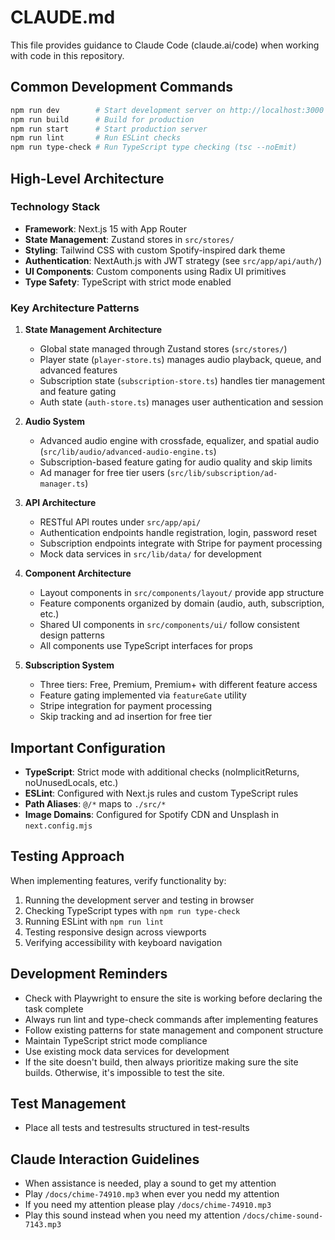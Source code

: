 # CLAUDE.md

This file provides guidance to Claude Code (claude.ai/code) when working with code in this repository.

## Common Development Commands

```bash
npm run dev        # Start development server on http://localhost:3000
npm run build      # Build for production
npm run start      # Start production server
npm run lint       # Run ESLint checks
npm run type-check # Run TypeScript type checking (tsc --noEmit)
```

## High-Level Architecture

### Technology Stack
- **Framework**: Next.js 15 with App Router
- **State Management**: Zustand stores in `src/stores/`
- **Styling**: Tailwind CSS with custom Spotify-inspired dark theme
- **Authentication**: NextAuth.js with JWT strategy (see `src/app/api/auth/`)
- **UI Components**: Custom components using Radix UI primitives
- **Type Safety**: TypeScript with strict mode enabled

### Key Architecture Patterns

1. **State Management Architecture**
   - Global state managed through Zustand stores (`src/stores/`)
   - Player state (`player-store.ts`) manages audio playback, queue, and advanced features
   - Subscription state (`subscription-store.ts`) handles tier management and feature gating
   - Auth state (`auth-store.ts`) manages user authentication and session

2. **Audio System**
   - Advanced audio engine with crossfade, equalizer, and spatial audio (`src/lib/audio/advanced-audio-engine.ts`)
   - Subscription-based feature gating for audio quality and skip limits
   - Ad manager for free tier users (`src/lib/subscription/ad-manager.ts`)

3. **API Architecture**
   - RESTful API routes under `src/app/api/`
   - Authentication endpoints handle registration, login, password reset
   - Subscription endpoints integrate with Stripe for payment processing
   - Mock data services in `src/lib/data/` for development

4. **Component Architecture**
   - Layout components in `src/components/layout/` provide app structure
   - Feature components organized by domain (audio, auth, subscription, etc.)
   - Shared UI components in `src/components/ui/` follow consistent design patterns
   - All components use TypeScript interfaces for props

5. **Subscription System**
   - Three tiers: Free, Premium, Premium+ with different feature access
   - Feature gating implemented via `featureGate` utility
   - Stripe integration for payment processing
   - Skip tracking and ad insertion for free tier

## Important Configuration

- **TypeScript**: Strict mode with additional checks (noImplicitReturns, noUnusedLocals, etc.)
- **ESLint**: Configured with Next.js rules and custom TypeScript rules
- **Path Aliases**: `@/*` maps to `./src/*`
- **Image Domains**: Configured for Spotify CDN and Unsplash in `next.config.mjs`

## Testing Approach

When implementing features, verify functionality by:
1. Running the development server and testing in browser
2. Checking TypeScript types with `npm run type-check`
3. Running ESLint with `npm run lint`
4. Testing responsive design across viewports
5. Verifying accessibility with keyboard navigation

## Development Reminders

- Check with Playwright to ensure the site is working before declaring the task complete
- Always run lint and type-check commands after implementing features
- Follow existing patterns for state management and component structure
- Maintain TypeScript strict mode compliance
- Use existing mock data services for development
- If the site doesn't build, then always prioritize making sure the site builds. Otherwise, it's impossible to test the site.

## Test Management

- Place all tests and testresults structured in test-results

## Claude Interaction Guidelines

- When assistance is needed, play a sound to get my attention
- Play `/docs/chime-74910.mp3` when ever you nedd my attention
- If you need my attention please play `/docs/chime-74910.mp3`
- Play this sound instead when you need my attention `/docs/chime-sound-7143.mp3`